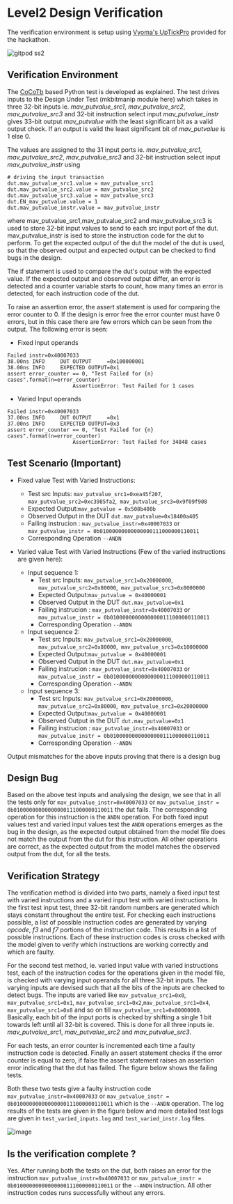 # Level2 Design Verification

The verification environment is setup using [Vyoma's UpTickPro](https://vyomasystems.com) provided for the hackathon.

![gitpod ss2](https://user-images.githubusercontent.com/41202066/182039980-369be5d9-4e59-494d-85c5-382204bbd054.png)


## Verification Environment

The [CoCoTb](https://www.cocotb.org/) based Python test is developed as explained. The test drives inputs to the Design Under Test (mkbitmanip module here) which takes in three 32-bit inputs ie. *mav_putvalue_src1*, *mav_putvalue_src2*, *mav_putvalue_src3* and 32-bit instruction select input *mav_putvalue_instr* gives 33-bit output *mav_putvalue* with the least significant bit as a valid output check. If an output is valid the least significant bit of *mav_putvalue* is 1 else 0.

The values are assigned to the 31 input ports ie.  *mav_putvalue_src1*, *mav_putvalue_src2*, *mav_putvalue_src3* and 32-bit instruction select input *mav_putvalue_instr* using 
```
# driving the input transaction
dut.mav_putvalue_src1.value = mav_putvalue_src1
dut.mav_putvalue_src2.value = mav_putvalue_src2
dut.mav_putvalue_src3.value = mav_putvalue_src3
dut.EN_mav_putvalue.value = 1
dut.mav_putvalue_instr.value = mav_putvalue_instr
```
where mav_putvalue_src1,mav_putvalue_src2 and mav_putvalue_src3 is used to store 32-bit input values to send to each src input port of the dut.
mav_putvalue_instr is ised to store the instruction code for the dut to perform.
To get the expected output of the dut the model of the dut is used, so that the observed output and expected output can be checked to find bugs in the design.

The if statement is used to compare the dut's output with the expected value. If the expected output and observed output differ, an error is detected and a counter variable starts to count, how many times an error is detected, for each instruction code of the dut.

To raise an assertion error, the assert statement is used for comparing the error counter to 0.
If the design is error free the error counter must have 0 errors, but in this case there are few errors which can be seen from the output.
The following error is seen:
- Fixed Input operands
```
Failed instr=0x40007033
38.00ns INFO     DUT OUTPUT     =0x100000001
38.00ns INFO     EXPECTED OUTPUT=0x1
assert error_counter == 0, "Test Failed for {n} cases".format(n=error_counter)
                     AssertionError: Test Failed for 1 cases
```
- Varied Input operands
```
Failed instr=0x40007033
37.00ns INFO     DUT OUTPUT     =0x1
37.00ns INFO     EXPECTED OUTPUT=0x3
assert error_counter == 0, "Test Failed for {n} cases".format(n=error_counter)
                     AssertionError: Test Failed for 34848 cases
```
## Test Scenario **(Important)**
- Fixed value Test with Varied Instructions:
  - Test src Inputs: ``mav_putvalue_src1=0xea45f207``,  ``mav_putvalue_src2=0xc3985fa2``,`` mav_putvalue_src3=0x9f09f908``
  - Expected Output:``mav_putvalue = 0x508b400b`` 
  - Observed Output in the DUT ``dut.mav_putvalue=0x18400a405``
  - Failing instrucion : ``mav_putvalue_instr=0x40007033`` or ``mav_putvalue_instr = 0b01000000000000000111000000110011``
  - Corresponding Operation ``--ANDN``
 
- Varied value Test with Varied Instructions (Few of the varied instructions are given here):
  - Input sequence 1:
    - Test src Inputs: ``mav_putvalue_src1=0x20000000``,  ``mav_putvalue_src2=0x80000``,`` mav_putvalue_src3=0x8000000``
    - Expected Output:``mav_putvalue = 0x40000001`` 
    - Observed Output in the DUT ``dut.mav_putvalue=0x1``
    - Failing instrucion : ``mav_putvalue_instr=0x40007033`` or ``mav_putvalue_instr = 0b01000000000000000111000000110011``
    - Corresponding Operation ``--ANDN``
  - Input sequence 2:
    - Test src Inputs: ``mav_putvalue_src1=0x20000000``,  ``mav_putvalue_src2=0x80000``,`` mav_putvalue_src3=0x10000000``
    - Expected Output:``mav_putvalue = 0x40000001`` 
    - Observed Output in the DUT ``dut.mav_putvalue=0x1``
    - Failing instrucion : ``mav_putvalue_instr=0x40007033`` or ``mav_putvalue_instr = 0b01000000000000000111000000110011``
    - Corresponding Operation ``--ANDN``
  - Input sequence 3:
    - Test src Inputs: ``mav_putvalue_src1=0x20000000``,  ``mav_putvalue_src2=0x80000``,`` mav_putvalue_src3=0x20000000``
    - Expected Output:``mav_putvalue = 0x40000001`` 
    - Observed Output in the DUT ``dut.mav_putvalue=0x1``
    - Failing instrucion : ``mav_putvalue_instr=0x40007033`` or ``mav_putvalue_instr = 0b01000000000000000111000000110011``
    - Corresponding Operation ``--ANDN``


Output mismatches for the above inputs proving that there is a design bug

## Design Bug
Based on the above test inputs and analysing the design, we see that in all the tests only for  ``mav_putvalue_instr=0x40007033`` or ``mav_putvalue_instr = 0b01000000000000000111000000110011`` the dut fails. The corresponding operation for this instruction is the ``ANDN`` operation. For both fixed input values test and varied input values test the ``ANDN`` operations emerges as the bug in the design, as the expected output obtained from the model file does not match the output from the dut for this instruction.
All other operations are correct, as the expected output from the model matches the observed output from the dut, for all the tests.

## Verification Strategy
The verification method is divided into two parts, namely a fixed input test with varied instructions and a varied input test with varied instructions.
In the first test input test, three 32-bit random numbers are generated which stays constant throughout the entire test. For checking each instructions possible, a list of possible instruction codes are generated by varying *opcode*, *f3* and *f7* portions of the instruction code. This results in a list of possible instructions. Each of these instruction codes is cross checked with the model given to verify which instructions are working correctly and which are faulty.

For the second test method, ie. varied input value with varied instructions test, each of the instruction codes for the operations given in the model file, is checked with varying input operands for all three 32-bit inputs. The varying inputs are devised such that all the bits of the inputs are checked to detect bugs. The inputs are varied like ``mav_putvalue_src1=0x0``, ``mav_putvalue_src1=0x1``, ``mav_putvalue_src1=0x2``,``mav_putvalue_src1=0x4``, ``mav_putvalue_src1=0x8`` and so on till ``mav_putvalue_src1=0x80000000``. Basically, each bit of the input ports is checked by shifting a single 1 bit towards left until all 32-bit is covered. This is done for all three inputs ie. *mav_putvalue_src1*, *mav_putvalue_src2* and *mav_putvalue_src3*.

For each tests, an error counter is incremented each time a faulty instruction code is detected.
Finally an assert statement checks if the error counter is equal to zero, if false the assert statement raises an assertion error indicating that the dut has failed. The figure below shows the failing tests.

Both these two tests give a faulty instruction code  ``mav_putvalue_instr=0x40007033`` or ``mav_putvalue_instr = 0b01000000000000000111000000110011`` which is the ``--ANDN`` operation. 
The log results of the tests are given in the figure below and more detailed test logs are given in ``test_varied_inputs.log`` and ``test_varied_instr.log`` files.

![image](https://user-images.githubusercontent.com/110148281/181934455-2fd5a71a-5c49-4af6-9159-0dbd1a704d7c.png)


## Is the verification complete ?
Yes.
After running both the tests on the dut, both raises an error for the instruction ``mav_putvalue_instr=0x40007033`` or ``mav_putvalue_instr = 0b01000000000000000111000000110011`` or the ``--ANDN`` instruction.
All other instruction codes runs successfully without any errors.

